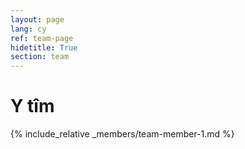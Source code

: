 ```yaml
---
layout: page
lang: cy
ref: team-page
hidetitle: True
section: team
---
```


# Y tîm

{% include_relative _members/team-member-1.md %}
